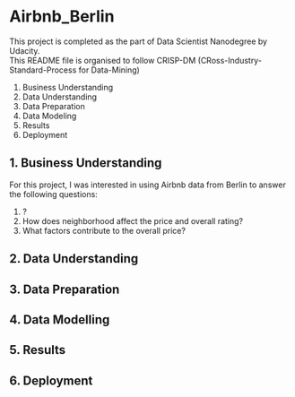 # Airbnb_Berlin
This project is completed as the part of Data Scientist Nanodegree by Udacity.  
This README file is organised to follow CRISP-DM (CRoss-Industry-Standard-Process for Data-Mining)

1. Business Understanding
2. Data Understanding
3. Data Preparation
4. Data Modeling
5. Results
6. Deployment

## 1. Business Understanding

For this project, I was interested in using Airbnb data from Berlin to answer the following questions:

1. ?
2. How does neighborhood affect the price and overall rating?
3. What factors contribute to the overall price?

## 2. Data Understanding

## 3. Data Preparation

## 4. Data Modelling

## 5. Results

## 6. Deployment
